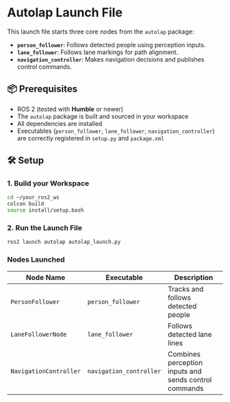 # Autolap Launch File

This launch file starts three core nodes from the `autolap` package:

- **`person_follower`**: Follows detected people using perception inputs.
- **`lane_follower`**: Follows lane markings for path alignment.
- **`navigation_controller`**: Makes navigation decisions and publishes control commands.

## 📦 Prerequisites

- ROS 2 (tested with **Humble** or newer)
- The `autolap` package is built and sourced in your workspace
- All dependencies are installed
- Executables (`person_follower`, `lane_follower`, `navigation_controller`) are correctly registered in `setup.py` and `package.xml`

## 🛠️ Setup

### 1. Build your Workspace

```bash
cd ~/your_ros2_ws
colcon build
source install/setup.bash
```

### 2. Run the Launch File

```bash 
ros2 launch autolap autolap_launch.py
```


### Nodes Launched
| Node Name               | Executable             | Description                                        |
|-------------------------|------------------------|----------------------------------------------------|
| `PersonFollower`       | `person_follower`      | Tracks and follows detected people                 |
| `LaneFollowerNode`     | `lane_follower`        | Follows detected lane lines                        |
| `NavigationController` | `navigation_controller`| Combines perception inputs and sends control commands|
